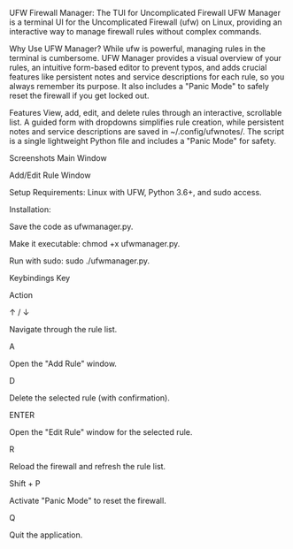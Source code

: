 UFW Firewall Manager: The TUI for Uncomplicated Firewall
UFW Manager is a terminal UI for the Uncomplicated Firewall (ufw) on Linux, providing an interactive way to manage firewall rules without complex commands.

Why Use UFW Manager?
While ufw is powerful, managing rules in the terminal is cumbersome. UFW Manager provides a visual overview of your rules, an intuitive form-based editor to prevent typos, and adds crucial features like persistent notes and service descriptions for each rule, so you always remember its purpose. It also includes a "Panic Mode" to safely reset the firewall if you get locked out.

Features
View, add, edit, and delete rules through an interactive, scrollable list. A guided form with dropdowns simplifies rule creation, while persistent notes and service descriptions are saved in ~/.config/ufwnotes/. The script is a single lightweight Python file and includes a "Panic Mode" for safety.

Screenshots
Main Window

Add/Edit Rule Window

Setup
Requirements: Linux with UFW, Python 3.6+, and sudo access.

Installation:

Save the code as ufwmanager.py.

Make it executable: chmod +x ufwmanager.py.

Run with sudo: sudo ./ufwmanager.py.

Keybindings
Key

Action

↑ / ↓

Navigate through the rule list.

A

Open the "Add Rule" window.

D

Delete the selected rule (with confirmation).

ENTER

Open the "Edit Rule" window for the selected rule.

R

Reload the firewall and refresh the rule list.

Shift + P

Activate "Panic Mode" to reset the firewall.

Q

Quit the application.

